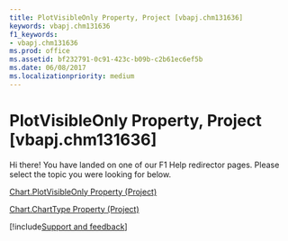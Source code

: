 ```yaml
---
title: PlotVisibleOnly Property, Project [vbapj.chm131636]
keywords: vbapj.chm131636
f1_keywords:
- vbapj.chm131636
ms.prod: office
ms.assetid: bf232791-0c91-423c-b09b-c2b61ec6ef5b
ms.date: 06/08/2017
ms.localizationpriority: medium
---
```



# PlotVisibleOnly Property, Project [vbapj.chm131636]

Hi there! You have landed on one of our F1 Help redirector pages. Please select the topic you were looking for below.

[Chart.PlotVisibleOnly Property (Project)](https://msdn.microsoft.com/library/0745cf62-2625-3f5f-3a33-97709cabba33%28Office.15%29.aspx)

[Chart.ChartType Property (Project)](https://msdn.microsoft.com/library/c2557457-8aab-dec9-8098-e14b31a87c4f%28Office.15%29.aspx)

[!include[Support and feedback](~/includes/feedback-boilerplate.md)]